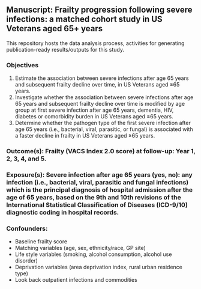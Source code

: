 
## Manuscript: Frailty progression following severe infections: a matched cohort study in US Veterans aged 65+ years

This repository hosts the data analysis process, activities for generating publication-ready results/outputs for this study.

### Objectives

  1.	Estimate the association between severe infections after age 65 years and subsequent frailty decline over time, in US Veterans aged ≥65 years.
  2.	Investigate whether the association between severe infections after age 65 years and subsequent frailty decline over time is modified by age group at first severe infection after age 65 years, dementia, HIV, diabetes or comorbidity burden in US Veterans aged ≥65 years.
  3.	Determine whether the pathogen type of the first severe infection after age 65 years (i.e., bacterial, viral, parasitic, or fungal) is associated with a faster decline in frailty in US Veterans aged ≥65 years. 

### Outcome(s): Frailty (VACS Index 2.0 score) at follow-up: Year 1, 2, 3, 4, and 5.

### Exposure(s): Severe infection after age 65 years (yes, no): any infection (i.e., bacterial, viral, parasitic and fungal infections) which is the principal diagnosis of hospital admission after the age of 65 years, based on the 9th and 10th revisions of the International Statistical Classification of Diseases (ICD-9/10) diagnostic coding in hospital records.

### Confounders: 

  - Baseline frailty score 
  - Matching variables (age, sex, ethnicity/race, GP site)
  - Life style variables (smoking, alcohol consumption, alcohol use disorder)
  - Deprivation variables (area deprivation index, rural urban residence type)
  - Look back outpatient infections and commodities
  

